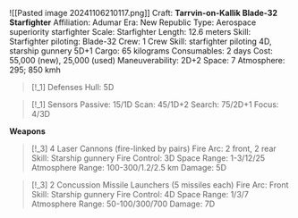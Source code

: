 ![[Pasted image 20241106210117.png]]
Craft: **Tarrvin-on-Kallik Blade-32 Starfighter**
Affiliation: Adumar
Era: New Republic
Type: Aerospace superiority starfighter
Scale: Starfighter
Length: 12.6 meters
Skill: Starfighter piloting: Blade-32
Crew: 1
Crew Skill: starfighter piloting 4D, starship gunnery 5D+1
Cargo: 65 kilograms
Consumables: 2 days
Cost: 55,000 (new), 25,000 (used)
Maneuverability: 2D+2
Space: 7
Atmosphere: 295; 850 kmh

> [!_1] Defenses
> Hull: 5D


> [!_1] Sensors
> Passive: 15/1D
> Scan: 45/1D+2
> Search: 75/2D+1
> Focus: 4/3D

**Weapons**
> [!_3] 4 Laser Cannons (fire-linked by pairs)
> Fire Arc: 2 front, 2 rear
> Skill: Starship gunnery
> Fire Control: 3D
> Space Range: 1-3/12/25
> Atmosphere Range: 100-300/1.2/2.5 km
> Damage: 5D

> [!_3] 2 Concussion Missile Launchers (5 missiles each)
> Fire Arc: Front
> Skill: Starship gunnery
> Fire Control: 4D
> Space Range: 1/3/7
> Atmosphere Range: 50-100/300/700
> Damage: 7D